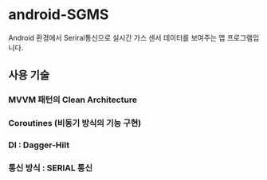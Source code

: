 # android-SGMS
Android 환경에서 Seriral통신으로 실시간 가스 센서 데이터를 보여주는 앱 프로그램입니다.

## 사용 기술
### MVVM 패턴의 Clean Architecture
### Coroutines (비동기 방식의 기능 구현)
### DI : Dagger-Hilt
### 통신 방식 : SERIAL 통신
